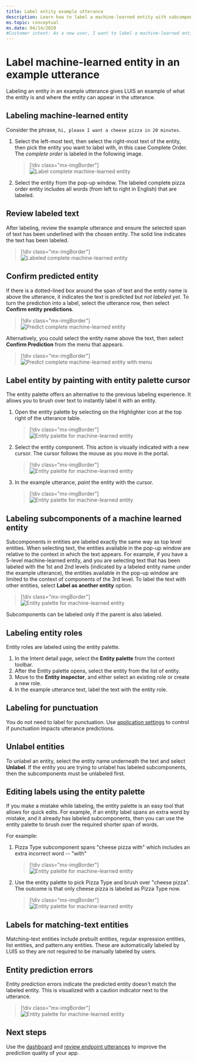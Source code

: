 ```yaml
---
title: Label entity example utterance
description: Learn how to label a machine-learned entity with subcomponents in an example utterance in an intent detail page of the LUIS portal.
ms.topic: conceptual
ms.date: 04/14/2020
#Customer intent: As a new user, I want to label a machine-learned entity in an example utterance.
---
```


# Label machine-learned entity in an example utterance

Labeling an entity in an example utterance gives LUIS an example of what the entity is and where the entity can appear in the utterance.

## Labeling machine-learned entity

Consider the phrase, `hi, please I want a cheese pizza in 20 minutes`.

1. Select the left-most text, then select the right-most text of the entity, then pick the entity you want to label with, in this case Complete Order. The _complete order_ is labeled in the following image.

    > [!div class="mx-imgBorder"]
    > ![Label complete machine-learned entity](media/label-utterances/example-1-label-machine-learned-entity-complete-order.png)

1. Select the entity from the pop-up window. The labeled complete pizza order entity includes all words (from left to right in English) that are labeled.

## Review labeled text

After labeling, review the example utterance and ensure the selected span of text has been underlined with the chosen entity. The solid line indicates the text has been labeled.

> [!div class="mx-imgBorder"]
> ![Labeled complete machine-learned entity](media/label-utterances/example-1-label-machine-learned-entity-complete-order-labeled.png)

## Confirm predicted entity

If there is a dotted-lined box around the span of text and the entity name is above the utterance, it indicates the text is predicted but _not labeled yet_. To turn the prediction into a label, select the utterance row, then select **Confirm entity predictions**.

> [!div class="mx-imgBorder"]
> ![Predict complete machine-learned entity](media/label-utterances/example-1-label-machine-learned-entity-complete-order-predicted.png)

Alternatively, you could select the entity name above the text, then select **Confirm Prediction** from the menu that appears.

> [!div class="mx-imgBorder"]
> ![Predict complete machine-learned entity with menu](media/label-utterances/example-1-label-machine-learned-entity-complete-order-predicted-menu.png)

## Label entity by painting with entity palette cursor

The entity palette offers an alternative to the previous labeling experience. It allows you to brush over text to instantly label it with an entity.

1. Open the entity palette by selecting on the Highlighter icon at the top right of the utterance table.

    > [!div class="mx-imgBorder"]
    > ![Entity palette for machine-learned entity](media/label-utterances/example-1-label-machine-learned-entity-palette.png)

2. Select the entity component. This action is visually indicated with a new cursor. The cursor follows the mouse as you move in the portal.

    > [!div class="mx-imgBorder"]
    > ![Entity palette for machine-learned entity](media/label-utterances/example-1-label-machine-learned-entity-palette-menu.png)

3. In the example utterance, _paint_ the entity with the cursor.

    > [!div class="mx-imgBorder"]
    > ![Entity palette for machine-learned entity](media/label-utterances/example-1-label-machine-learned-entity-palette-label-action.png)

## Labeling subcomponents of a machine learned entity

Subcomponents in entities are labeled exactly the same way as top level entities. When selecting text, the entities available in the pop-up window are relative to the context in which the text appears. For example, if you have a 5-level machine-learned entity, and you are selecting text that has been labeled with the 1st and 2nd levels (indicated by a labeled entity name under the example utterance), the entities available in the pop-up window are limited to the context of components of the 3rd level. To label the text with other entities, select **Label as another entity** option.

> [!div class="mx-imgBorder"]
> ![Entity palette for machine-learned entity](media/label-utterances/example-1-label-machine-learned-entity-subcomponent.png)

Subcomponents can be labeled only if the parent is also labeled.

## Labeling entity roles

Entity roles are labeled using the entity palette.

1. In the Intent detail page, select the **Entity palette** from the context toolbar.
1. After the Entity palette opens, select the entity from the list of entity.
1. Move to the **Entity inspector**, and either select an existing role or create a new role.
1. In the example utterance text, label the text with the entity role.

## Labeling for punctuation

You do not need to label for punctuation. Use [application settings](luis-reference-application-settings.md) to control if punctuation impacts utterance predictions.

## Unlabel entities

To unlabel an entity, select the entity name underneath the text and select **Unlabel**. If the entity you are trying to unlabel has labeled subcomponents, then the subcomponents must be unlabeled first.

## Editing labels using the entity palette

If you make a mistake while labeling, the entity palette is an easy tool that allows for quick edits. For example, if an entity label spans an extra word by mistake, and it already has labeled subcomponents, then you can use the entity palette to brush over the required shorter span of words.

For example:

1. Pizza Type subcomponent spans "cheese pizza with" which includes an extra incorrect word -- "with"

    > [!div class="mx-imgBorder"]
    > ![Entity palette for machine-learned entity](media/label-utterances/edit-label-with-palette-1.png)

2. Use the entity palette to pick Pizza Type and brush over "cheese pizza". The outcome is that only cheese pizza is labeled as Pizza Type now.

    > [!div class="mx-imgBorder"]
    > ![Entity palette for machine-learned entity](media/label-utterances/edit-label-with-palette-2.png)

## Labels for matching-text entities

Matching-text entities include prebuilt entities, regular expression entities, list entities, and pattern.any entities. These are automatically labeled by LUIS so they are not required to be manually labeled by users.

## Entity prediction errors

Entity prediction errors indicate the predicted entity doesn't match the labeled entity. This is visualized with a caution indicator next to the utterance.

> [!div class="mx-imgBorder"]
> ![Entity palette for machine-learned entity](media/label-utterances/example-utterance-indicates-prediction-error.png)

## Next steps

Use the [dashboard](luis-how-to-use-dashboard.md) and [review endpoint utterances](luis-how-to-review-endpoint-utterances.md) to improve the prediction quality of your app.